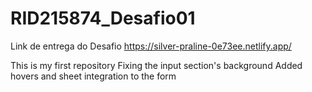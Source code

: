 # RID215874_Desafio01
Link de entrega do Desafio https://silver-praline-0e73ee.netlify.app/

This is my first repository
Fixing the input section's background
Added hovers and sheet integration to the form
